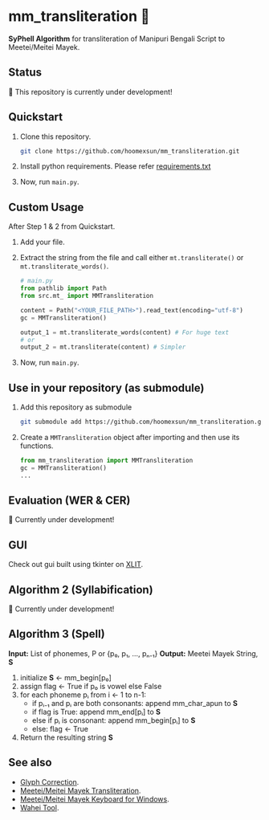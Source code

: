 # mm_transliteration 🚧

**SyPhell Algorithm** for transliteration of Manipuri Bengali Script to Meetei/Meitei Mayek.

## Status

🚧 This repository is currently under development!

## Quickstart

1. Clone this repository.

   ```sh
   git clone https://github.com/hoomexsun/mm_transliteration.git
   ```

2. Install python requirements. Please refer [requirements.txt](requirements.txt)
3. Now, run `main.py`.

## Custom Usage

After Step 1 & 2 from Quickstart.

1. Add your file.
2. Extract the string from the file and call either `mt.transliterate()` or `mt.transliterate_words()`.

   ```python
   # main.py
   from pathlib import Path
   from src.mt_ import MMTransliteration

   content = Path("<YOUR_FILE_PATH>").read_text(encoding="utf-8")
   gc = MMTransliteration()

   output_1 = mt.transliterate_words(content) # For huge text
   # or
   output_2 = mt.transliterate(content) # Simpler
   ```

3. Now, run `main.py`.

## Use in your repository (as submodule)

1. Add this repository as submodule

   ```bash
   git submodule add https://github.com/hoomexsun/mm_transliteration.git
   ```

2. Create a `MMTransliteration` object after importing and then use its functions.

   ```python
   from mm_transliteration import MMTransliteration
   gc = MMTransliteration()
   ...
   ```

## Evaluation (WER & CER)

🚧 Currently under development!

## GUI

Check out gui built using tkinter on [XLIT](https://github.com/hoomexsun/xlit).

## Algorithm 2 (Syllabification)

🚧 Currently under development!

## Algorithm 3 (Spell)

**Input:** List of phonemes, P or {p₀, p₁, …, pₙ₋₁}
**Output:** Meetei Mayek String, **S**

1. initialize **S** ← mm_begin[p₀]
2. assign flag ← True if p₀ is vowel else False
3. for each phoneme pᵢ from i ← 1 to n-1:
   - if pᵢ₋₁ and pᵢ are both consonants:
     append mm_char_apun to **S**
   - if flag is True:
     append mm_end[pᵢ] to **S**
   - else if pᵢ is consonant:
     append mm_begin[pᵢ] to **S**
   - else:
     flag ← True
4. Return the resulting string **S**

## See also

- [Glyph Correction](https://github.com/hoomexsun/glyph_correction).
- [Meetei/Meitei Mayek Transliteration](https://github.com/hoomexsun/mm_transliteration).
- [Meetei/Meitei Mayek Keyboard for Windows](https://github.com/hoomexsun/mm_keyboard).
- [Wahei Tool](https://https://github.com/hoomexsun/wahei).
